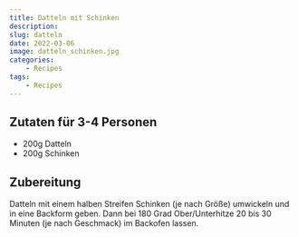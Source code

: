 ```yaml
---
title: Datteln mit Schinken
description: 
slug: datteln
date: 2022-03-06
image: datteln_schinken.jpg
categories:
    - Recipes
tags:
    - Recipes
---
```


## Zutaten für 3-4 Personen

- 200g Datteln
- 200g Schinken

## Zubereitung

Datteln mit einem halben Streifen Schinken (je nach Größe) umwickeln und in eine Backform geben.
Dann bei 180 Grad Ober/Unterhitze 20 bis 30 Minuten (je nach Geschmack) im Backofen lassen.
